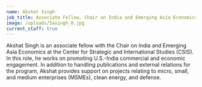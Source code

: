 ```yaml
---
name: Akshat Singh
job_title: Associate Fellow, Chair on India and Emerging Asia Economics
image: /uploads/5asingh_0.jpg
current_staff: true
---
```

Akshat Singh is an associate fellow with the Chair on India and Emerging Asia Economics at the Center for Strategic and International Studies (CSIS). In this role, he works on promoting U.S.-India commercial and economic engagement. In addition to handling publications and external relations for the program, Akshat provides support on projects relating to micro, small, and medium enterprises (MSMEs), clean energy, and defense.
